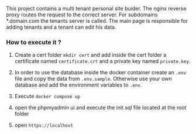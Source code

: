 
This project contains a multi tenant personal site buider. 
The nginx reverse proxy routes the request to the correct server. For subdomains *.domain.com the tenants server is called. The main page is responsible for adding tenants and a tenant can edit his data. 

### How to execute it ?

1. Create a cert folder `mkdir cert` and add inside the cert folder a certificate named `certificate.crt` and a private key named `private.key`.

2. In order to use the database inside the docker container create an `.env` file and copy the data from `.env.sample`. Otherwise use your own database and add the environment variables to `.env`. 

2. Execute `docker compose up`

3. open the phpmyadmin ui and execute the init.sql file located at the root folder

4. open `https://localhost`